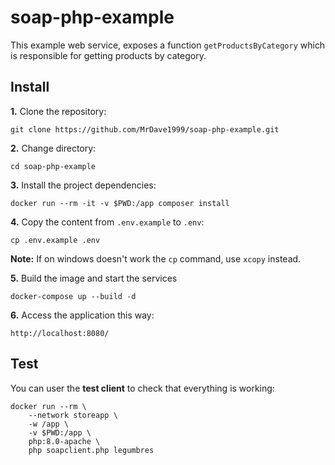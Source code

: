 # soap-php-example

This example web service, exposes a function `getProductsByCategory` which is responsible for getting products by category. 

## Install

**1.** Clone the repository:
```
git clone https://github.com/MrDave1999/soap-php-example.git
```
**2.** Change directory:
```
cd soap-php-example
```
**3.** Install the project dependencies:
```
docker run --rm -it -v $PWD:/app composer install
```
**4.** Copy the content from `.env.example` to `.env`:
```
cp .env.example .env
```
**Note:** If on windows doesn't work the `cp` command, use `xcopy` instead.

**5.** Build the image and start the services 
```
docker-compose up --build -d
```
**6.** Access the application this way:
```
http://localhost:8080/
```

## Test

You can user the **test client** to check that everything is working:
```
docker run --rm \
    --network storeapp \
    -w /app \
    -v $PWD:/app \
    php:8.0-apache \
    php soapclient.php legumbres
```
